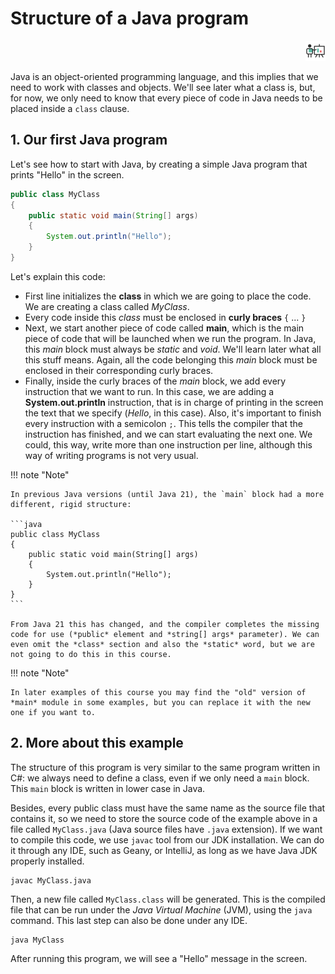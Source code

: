 # Structure of a Java program

<div style="text-align: right">
<a target="_blank" href="slides/view.html?fichero=01a"><img src="images/diapositivas.png" width="32" /></a>
</div>

Java is an object-oriented programming language, and this implies that we need to work with classes and objects. We'll see later what a class is, but, for now, we only need to know that every piece of code in Java needs to be placed inside a `class` clause.

## 1. Our first Java program

Let's see how to start with Java, by creating a simple Java program that prints "Hello" in the screen.

```java
public class MyClass
{
    public static void main(String[] args)
    {
        System.out.println("Hello");
    }
}
```

Let's explain this code:

* First line initializes the **class** in which we are going to place the code. We are creating a class called *MyClass*.
* Every code inside this *class* must be enclosed in **curly braces** `{` ... `}`
* Next, we start another piece of code called **main**, which is the main piece of code that will be launched when we run the program. In Java, this *main* block must always be *static* and *void*. We'll learn later what all this stuff means. Again, all the code belonging this *main* block must be enclosed in their corresponding curly braces.
* Finally, inside the curly braces of the *main* block, we add every instruction that we want to run. In this case, we are adding a **System.out.println** instruction, that is in charge of printing in the screen the text that we specify (*Hello*, in this case). Also, it's important to finish every instruction with a semicolon `;`. This tells the compiler that the instruction has finished, and we can start evaluating the next one. We could, this way, write more than one instruction per line, although this way of writing programs is not very usual.

!!! note "Note"

    In previous Java versions (until Java 21), the `main` block had a more different, rigid structure:

    ```java
    public class MyClass
    {
        public static void main(String[] args)
        {
            System.out.println("Hello");
        }
    }
    ```

    From Java 21 this has changed, and the compiler completes the missing code for use (*public* element and *string[] args* parameter). We can even omit the *class* section and also the *static* word, but we are not going to do this in this course.

!!! note "Note"

    In later examples of this course you may find the "old" version of *main* module in some examples, but you can replace it with the new one if you want to.

## 2. More about this example

The structure of this program is very similar to the same program written in C#: we always need to define a class, even if we only need a `main` block. This `main` block is written in lower case in Java.

Besides, every public class must have the same name as the source file that contains it, so we need to store the source code of the example above in a file called `MyClass.java` (Java source files have `.java` extension). If we want to compile this code, we use `javac` tool from our JDK installation. We can do it through any IDE, such as Geany, or IntelliJ, as long as we have Java JDK properly installed. 

```
javac MyClass.java
```

Then, a new file called `MyClass.class` will be generated. This is the compiled file that can be run under the *Java Virtual Machine* (JVM), using the `java` command. This last step can also be done under any IDE.

```
java MyClass
```

After running this program, we will see a "Hello" message in the screen.
